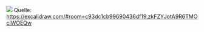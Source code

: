 

![](Untitled-2021-06-10-1222%201.png)
Quelle: https://excalidraw.com/#room=c93dc1cb99690436df19,zkFZYJotA9R6TMOciWOEQw

